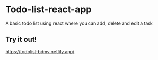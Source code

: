 # Todo-list-react-app
A basic todo list using react where you can add, delete and edit a task
## Try it out!
https://todolist-bdmv.netlify.app/
